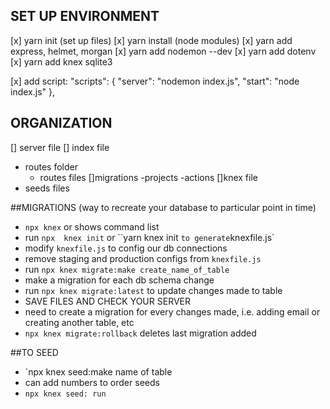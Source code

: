 ## SET UP ENVIRONMENT
[x] yarn init (set up files)
[x] yarn install (node modules)
[x] yarn add express, helmet, morgan 
[x] yarn add nodemon --dev
[x] yarn add dotenv
[x] yarn add knex sqlite3

[x] add script: 
 "scripts": {
    "server": "nodemon index.js",
    "start": "node index.js"
  },

## ORGANIZATION
[] server file 
[] index file 
- routes folder
    - routes files
[]migrations
    -projects
    -actions
[]knex file
- seeds files 

##MIGRATIONS (way to recreate your database to particular point in time)

- `npx knex` or  shows command list 
- run `npx  knex init` or ``yarn knex init ` to generate `knexfile.js`
- modify `knexfile.js` to config our db connections
- remove staging and production configs from `knexfile.js`
- run `npx knex migrate:make create_name_of_table` 
- make a migration for each db schema change 
- run `npx knex migrate:latest` to update changes made to table 
- SAVE FILES AND CHECK YOUR SERVER
- need to create a migration for every changes made, i.e. adding email or creating another table, etc
- `npx knex migrate:rollback` deletes last migration added 


##TO SEED

- `npx knex seed:make name of table 
- can add numbers to order seeds
- `npx knex seed: run`


